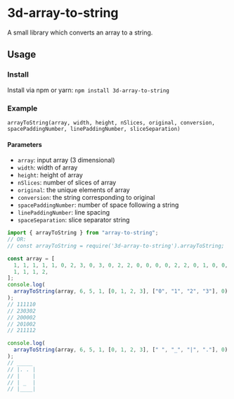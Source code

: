 # 3d-array-to-string

A small library which converts an array to a string.

## Usage

### Install

Install via npm or yarn: `npm install 3d-array-to-string`

### Example

`arrayToString(array, width, height, nSlices, original, conversion, spacePaddingNumber, linePaddingNumber, sliceSeparation)`

#### Parameters

- `array`: input array (3 dimensional)
- `width`: width of array
- `height`: height of array
- `nSlices`: number of slices of array
- `original`: the unique elements of array
- `conversion`: the string corresponding to original
- `spacePaddingNumber`: number of space following a string
- `linePaddingNumber`: line spacing
- `spaceSeparation`: slice separator string

```js
import { arrayToString } from "array-to-string";
// OR:
// const arrayToString = require('3d-array-to-string').arrayToString;

const array = [
  1, 1, 1, 1, 1, 0, 2, 3, 0, 3, 0, 2, 2, 0, 0, 0, 0, 2, 2, 0, 1, 0, 0, 2, 2, 1,
  1, 1, 1, 2,
];
console.log(
  arrayToString(array, 6, 5, 1, [0, 1, 2, 3], ["0", "1", "2", "3"], 0)
);
// 111110
// 230302
// 200002
// 201002
// 211112

console.log(
  arrayToString(array, 6, 5, 1, [0, 1, 2, 3], [" ", "_", "|", "."], 0)
);
// _____
// |. . |
// |    |
// | _  |
// |____|
```
